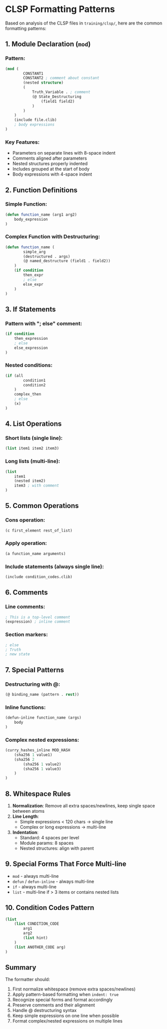 # CLSP Formatting Patterns

Based on analysis of the CLSP files in `training/clsp/`, here are the common formatting patterns:

## 1. Module Declaration (`mod`)

### Pattern:
```lisp
(mod (
        CONSTANT1
        CONSTANT2 ; comment about constant
        (nested structure)
        (
            Truth_Variable . ; comment
            (@ State_Destructuring
                (field1 field2)
            )
        )
    )
    (include file.clib)
    ; body expressions
)
```

### Key Features:
- Parameters on separate lines with 8-space indent
- Comments aligned after parameters
- Nested structures properly indented
- Includes grouped at the start of body
- Body expressions with 4-space indent

## 2. Function Definitions

### Simple Function:
```lisp
(defun function_name (arg1 arg2)
    body_expression
)
```

### Complex Function with Destructuring:
```lisp
(defun function_name (
        simple_arg
        (destructured . args)
        (@ named_destructure (field1 . field2))
    )
    (if condition
        then_expr
        ; else
        else_expr
    )
)
```

## 3. If Statements

### Pattern with "; else" comment:
```lisp
(if condition
    then_expression
    ; else
    else_expression
)
```

### Nested conditions:
```lisp
(if (all
        condition1
        condition2
    )
    complex_then
    ; else
    (x)
)
```

## 4. List Operations

### Short lists (single line):
```lisp
(list item1 item2 item3)
```

### Long lists (multi-line):
```lisp
(list
    item1
    (nested item2)
    item3 ; with comment
)
```

## 5. Common Operations

### Cons operation:
```lisp
(c first_element rest_of_list)
```

### Apply operation:
```lisp
(a function_name arguments)
```

### Include statements (always single line):
```lisp
(include condition_codes.clib)
```

## 6. Comments

### Line comments:
```lisp
; This is a top-level comment
(expression) ; inline comment
```

### Section markers:
```lisp
; else
; Truth
; new state
```

## 7. Special Patterns

### Destructuring with @:
```lisp
(@ binding_name (pattern . rest))
```

### Inline functions:
```lisp
(defun-inline function_name (args)
    body
)
```

### Complex nested expressions:
```lisp
(curry_hashes_inline MOD_HASH
    (sha256 1 value1)
    (sha256 2
        (sha256 1 value2)
        (sha256 1 value3)
    )
)
```

## 8. Whitespace Rules

1. **Normalization**: Remove all extra spaces/newlines, keep single space between atoms
2. **Line Length**: 
   - Simple expressions < 120 chars → single line
   - Complex or long expressions → multi-line
3. **Indentation**: 
   - Standard: 4 spaces per level
   - Module params: 8 spaces
   - Nested structures: align with parent

## 9. Special Forms That Force Multi-line

- `mod` - always multi-line
- `defun` / `defun-inline` - always multi-line
- `if` - always multi-line
- `list` - multi-line if > 3 items or contains nested lists

## 10. Condition Codes Pattern

```lisp
(list
    (list CONDITION_CODE
        arg1
        arg2
        (list hint)
    )
    (list ANOTHER_CODE arg)
)
```

## Summary

The formatter should:
1. First normalize whitespace (remove extra spaces/newlines)
2. Apply pattern-based formatting when `indent: true`
3. Recognize special forms and format accordingly
4. Preserve comments and their alignment
5. Handle @ destructuring syntax
6. Keep simple expressions on one line when possible
7. Format complex/nested expressions on multiple lines 